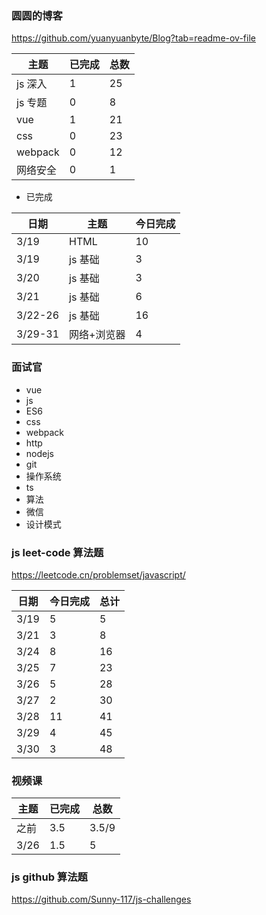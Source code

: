 ### 圆圆的博客

https://github.com/yuanyuanbyte/Blog?tab=readme-ov-file

| 主题     | 已完成 | 总数 |
| -------- | ------ | ---- |
| js 深入  | 1      | 25   |
| js 专题  | 0      | 8    |
| vue      | 1      | 21   |
| css      | 0      | 23   |
| webpack  | 0      | 12   |
| 网络安全 | 0      | 1    |

- 已完成

| 日期    | 主题        | 今日完成 |
| ------- | ----------- | -------- |
| 3/19    | HTML        | 10       |
| 3/19    | js 基础     | 3        |
| 3/20    | js 基础     | 3        |
| 3/21    | js 基础     | 6        |
| 3/22-26 | js 基础     | 16       |
| 3/29-31 | 网络+浏览器 | 4        |

### 面试官

- vue
- js
- ES6
- css
- webpack
- http
- nodejs
- git
- 操作系统
- ts
- 算法
- 微信
- 设计模式

### js leet-code 算法题

https://leetcode.cn/problemset/javascript/

| 日期 | 今日完成 | 总计 |
| ---- | -------- | ---- |
| 3/19 | 5        | 5    |
| 3/21 | 3        | 8    |
| 3/24 | 8        | 16   |
| 3/25 | 7        | 23   |
| 3/26 | 5        | 28   |
| 3/27 | 2        | 30   |
| 3/28 | 11       | 41   |
| 3/29 | 4        | 45   |
| 3/30 | 3        | 48   |

### 视频课

| 主题 | 已完成 | 总数  |
| ---- | ------ | ----- |
| 之前 | 3.5    | 3.5/9 |
| 3/26 | 1.5    | 5     |

### js github 算法题

https://github.com/Sunny-117/js-challenges
